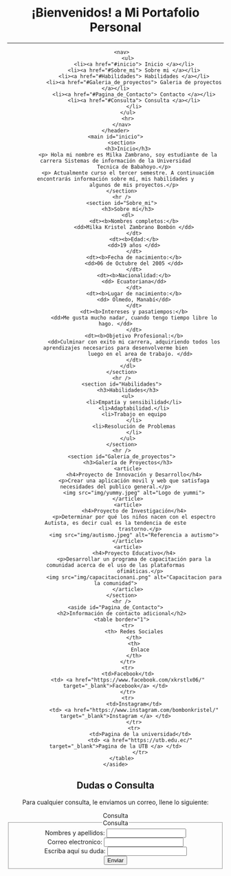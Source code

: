 <!DOCTYPE html>
<html lang="es">

<head>
    <meta charset="UTF-8">
    <meta name="author" content="Milka Kristel Zambrano Bombon" />
    <meta name="description" content="Portafolio Personal - Tarea#2" />
    <meta name="viewport" content="width=device-width, initial-scale=1.0">
    <title>Portafolio Personal</title>
    <link rel="icon" href="icon/iconoinicio.png" type="image/png">
</head>

<body>
    <header>
        <h1> ¡Bienvenidos! a Mi Portafolio Personal </h1>
        <hr />

        <nav>
            <ul>
                <li><a href="#inicio"> Inicio </a></li>
                <li><a href="#Sobre_mi"> Sobre mi </a></li>
                <li><a href="#Habilidades"> Habilidades </a></li>
                <li><a href="#Galeria_de_proyectos"> Galeria de proyectos </a></li>
                <li><a href="#Pagina_de_Contacto"> Contacto </a></li>
                <li><a href="#Consulta"> Consulta </a></li>
                </li>
            </ul>
            <hr>
        </nav>
    </header>
    <main id="inicio">
        <section>
            <h3>Inicio</h3>
            <p> Hola mi nombre es Milka Zambrano, soy estudiante de la carrera Sistemas de información de la Universidad
                Tecnica de Babahoyo.</p>
            <p> Actualmente curso el tercer semestre. A continuacióm encontrarás información sobre mí, mis habilidades y
                algunos de mis proyectos.</p>
        </section>
        <hr />
        <section id="Sobre_mi">
            <h3>Sobre mí</h3>
            <dl>
                <dt><b>Nombres completos:</b>
                <dd>Milka Kristel Zambrano Bombón </dd>
                </dt>
                <dt><b>Edad:</b>
                <dd>19 años </dd>
                </dt>
                <dt><b>Fecha de nacimiento:</b>
                <dd>06 de Octubre del 2005 </dd>
                </dt>
                <dt><b>Nacionalidad:</b>
                <dd> Ecuatoriana</dd>
                </dt>
                <dt><b>Lugar de nacimiento:</b>
                <dd> Olmedo, Manabí</dd>
                </dt>
                <dt><b>Intereses y pasatiempos:</b>
                <dd>Me gusta mucho nadar, cuando tengo tiempo libre lo hago. </dd>
                </dt>
                <dt><b>Objetivo Profesional:</b>
                <dd>Culminar con exito mi carrera, adquiriendo todos los aprendizajes necesarios para desenvolverme bien
                    luego en el area de trabajo. </dd>
                </dt>
            </dl>
        </section>
        <hr />
        <section id="Habilidades">
            <h3>Habilidades</h3>
            <ul>
                <li>Empatía y sensibilidad</li>
                <li>Adaptabilidad.</li>
                <li>Trabajo en equipo
                </li>
                <li>Resolución de Problemas
                </li>
            </ul>
        </section>
        <hr />
        <section id="Galeria_de_proyectos">
            <h3>Galería de Proyectos</h3>
            <article>
                <h4>Proyecto de Innovación y Desarrollo</h4>
                <p>Crear una aplicación movil y web que satisfaga necesidades del publico general.</p>
                <img src="img/yummy.jpeg" alt="Logo de yummi">
            </article>
            <article>
                <h4>Proyecto de Investigación</h4>
                <p>Determinar por qué los niños nacen con el espectro Autista, es decir cual es la tendencia de este
                    trastorno.</p>
                <img src="img/autismo.jpeg" alt="Referencia a autismo">
            </article>
            <article>
                <h4>Proyecto Educativo</h4>
                <p>Desarrollar un programa de capacitación para la comunidad acerca de el uso de las plataformas
                    ofimáticas.</p>
                <img src="img/capacitacionani.png" alt="Capacitacion para la comunidad">
            </article>
        </section>
        <hr />
    <aside id="Pagina_de_Contacto">
        <h2>Información de contacto adicional</h2>
        <table border="1">
            <tr>
                <th> Redes Sociales
                </th>
                <th>
                    Enlace
                </th>
            </tr>
            <tr>
            <td>Facebook</td>
            <td> <a href="https://www.facebook.com/xkrstlx06/" target="_blank">Facebook</a> </td>
            </tr>
            <tr>
                <td>Instagram</td>
                <td> <a href="https://www.instagram.com/bombonkristel/" target="_blank">Instagram </a> </td>
                </tr>
                <tr>
                    <td>Pagina de la universidad</td>
                    <td> <a href="https://utb.edu.ec/" target="_blank">Pagina de la UTB </a> </td>
                    </tr>
        </table>
    </aside>
</main>
</hr>    
<footer id="Consulta">
        <h2>Dudas o Consulta</h2>
        <p> Para cualquier consulta, le enviamos un correo, llene lo siguiente:</p>
<form>
   <caption>Consulta</caption> 
   <fieldset>
<legend>Consulta</legend>
<label for="nombrestxt"> Nombres y apellidos: <input type="text" id="nombrestxt"></label><br/>
<label for="email"> Correo electronico: <input type="email" id="email"></label><br/>
<label for="doc"> Escriba aquí su duda: <input type="text" id="doc"></label><br/>
<button type="submit">Enviar</button>
   </fieldset>
</form>
    </footer>
</body>
</html>
